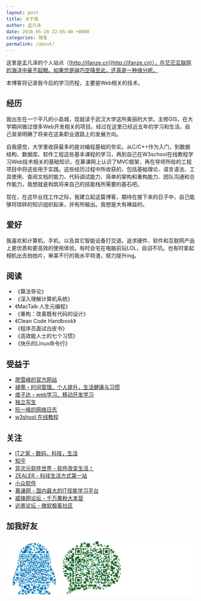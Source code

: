 ```yaml
---
layout: post
title: 关于我
author: 孟凡泽
date: 2016-05-20 22:05:40 +0800
categories: 随笔
permalink: /about/
---
```

 
这里是孟凡泽的个人站点（[http://ifanze.cn](http://ifanze.cn)），在茫茫互联网的海洋中豪不起眼。如果您是碰巧空降至此，还真是一种缘分呢。

本博客将记录我今后的学习历程，主要是Web相关的技术。

## 经历

我出生在一个平凡的小县城，现就读于武汉大学这所美丽的大学。主修GIS，在大学期间做过很多Web开发相关的项目。经过在这里已经近五年的学习和生活，自己渐渐明确了将来在这条职业道路上的发展方向。

自我感觉，大学里收获最多的是对编程基础的夯实。从C/C++作为入门，到数据结构、数据库、软件工程这些基本课程的学习，再到自己在W3school在线教程学习Web技术相关的基础知识，在慕课网上认识了MVC框架，再在导师所给的工程项目中将这些用于实践。这些经历过程中所收获的，包括基础理论、语言语法、工具使用、查阅文档的能力、代码调试能力、简单的架构和重构能力、团队沟通和合作能力，我想就是构筑将来自己的技能栈所需要的基石吧。

现在，在这毕业找工作之际，我建立起这篇博客，期待在接下来的日子中，自己能够将琐碎的知识组织起来，并有所输出。我想是大有裨益的。

## 爱好

我喜欢和计算机，手机，以及其它智能设备打交道。追求硬件、软件和互联网产品上更优质和更高效的使用体验。有时会宅在电脑前玩LOL，自诩不坑。也有时拿起相机出去拍拍片，审美不行的我水平特渣，努力提升ing。

## 阅读

* 《算法导论》
* 《深入理解计算机系统》
* 《MacTalk·人生元编程》
* 《重构：改善既有代码的设计》
* 《Clean Code Handbook》
* 《程序员面试白皮书》
* 《高效能人士的七个习惯》
* 《快乐的Linux命令行》

## 受益于

* [廖雪峰的官方网站](http://www.liaoxuefeng.com/)
* [褪墨・时间管理，个人提升，生活健康与习惯](http://www.mifengtd.cn)
* [痞子达・web学习、移动开发学习](http://pizida.com/)
* [独立写生](http://cnfeat.com/)
* [阮一峰的网络日志](http://www.ruanyifeng.com/blog/)
* [w3shool 在线教程](http://w3school.com.cn/)

## 关注

* [IT之家 - 数码，科技，生活](http://ithome.com)
* [知乎](http://zhihu.com)
* [异次元软件世界 - 软件改变生活！](http://iplaysoft.com)
* [ZEALER - 科技生活方式第一站](http://zealer.com)
* [小众软件](http://www.appinn.com/)
* [慕课网 - 国内最大的IT技能学习平台](http:/imooc.com)
* [威锋网论坛 - 千万果粉大本营](http://bbs.feng.com)
* [远景论坛 - 微软极客社区](http://bbs.pcbeta.com)

<a name="contact">

## 加我好友

![qrcode_1463853322210副本](/images/posts/qrcode_1463853322210%E5%89%AF%E6%9C%AC.jpg)

<br/>
<br/>
<br/>


